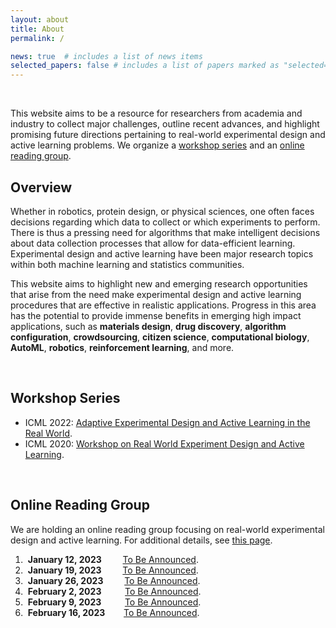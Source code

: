 ```yaml
---
layout: about
title: About
permalink: /

news: true  # includes a list of news items
selected_papers: false # includes a list of papers marked as "selected={true}"
---
```


<br/>

This website aims to be a resource for researchers from academia and industry to collect
major challenges, outline recent advances, and highlight promising future directions
pertaining to real-world experimental design and active learning problems. We organize
a [workshop series](#workshop-series) and an [online reading group](readinggroup).

## Overview

Whether in robotics, protein design, or physical sciences, one often faces decisions
regarding which data to collect or which experiments to perform. There is thus a
pressing need for algorithms that make intelligent decisions about data collection
processes that allow for data-efficient learning. Experimental design and active
learning have been major research topics within both machine learning and statistics
communities.

This website aims to highlight new and emerging research opportunities that arise from
the need make experimental design and active learning procedures that are effective in
realistic applications.  Progress in this area has the potential to provide immense
benefits in emerging high impact applications, such as **materials design**, **drug
discovery**, **algorithm configuration**, **crowdsourcing**, **citizen science**,
**computational biology**, **AutoML**, **robotics**, **reinforcement learning**, and
more.

<br/>

## Workshop Series
- ICML 2022: [Adaptive Experimental Design and Active Learning in the Real
  World](https://realworldml.github.io/).
- ICML 2020: [Workshop on Real World Experiment Design and Active
  Learning](https://realworldml.github.io/icml2020/).

<br/>

## Online Reading Group

We are holding an online reading group focusing on real-world experimental design and
active learning. For additional details, see [this page](readinggroup).

1. &nbsp;**January 12, 2023** &emsp;&nbsp;&nbsp;&nbsp; [To Be Announced](.).
2. &nbsp;**January 19, 2023** &emsp;&nbsp;&nbsp;&nbsp; [To Be Announced](.).
3. &nbsp;**January 26, 2023** &emsp;&nbsp;&nbsp;&nbsp; [To Be Announced](.).
4. &nbsp;**February 2, 2023** &emsp;&nbsp;&nbsp;&nbsp;&nbsp; [To Be Announced](.).
5. &nbsp;**February 9, 2023** &emsp;&nbsp;&nbsp;&nbsp;&nbsp; [To Be Announced](.).
6. &nbsp;**February 16, 2023** &emsp;&nbsp;&nbsp; [To Be Announced](.).

<br/>
